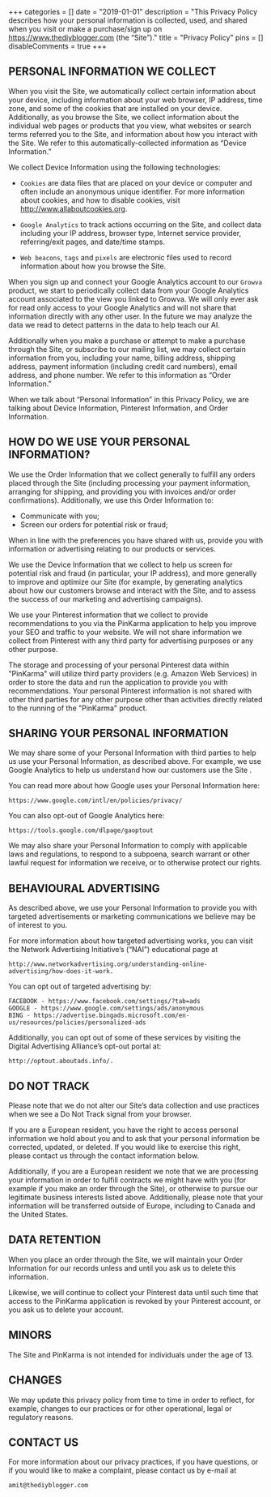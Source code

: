 +++
categories = []
date = "2019-01-01"
description = "This Privacy Policy describes how your personal information is collected, used, and shared when you visit or make a purchase/sign up on https://www.thediyblogger.com (the “Site”)."
title = "Privacy Policy"
pins = []
disableComments = true
+++


PERSONAL INFORMATION WE COLLECT
-------------------------------

When you visit the Site, we automatically collect certain information about your device, including information about your web browser, IP address, time zone, and some of the cookies that are installed on your device. Additionally, as you browse the Site, we collect information about the individual web pages or products that you view, what websites or search terms referred you to the Site, and information about how you interact with the Site. We refer to this automatically-collected information as “Device Information.”

We collect Device Information using the following technologies:

  - `Cookies` are data files that are placed on your device or computer and often include an anonymous unique identifier. For more information about cookies, and how to disable cookies, visit http://www.allaboutcookies.org.
  
  - `Google Analytics` to track actions occurring on the Site, and collect data including your IP address, browser type, Internet service provider, referring/exit pages, and date/time stamps.
  
  - `Web beacons`, `tags` and `pixels` are electronic files used to record information about how you browse the Site.
  

When you sign up and connect your Google Analytics account to our `Growva` product, we start to periodically collect data from your Google Analytics account associated to the view you linked to Growva.  We will only ever ask for read only access to your Google Analytics and will not share that information directly with any other user.  In the future we may analyze the data we read to detect patterns in the data to help teach our AI.

Additionally when you make a purchase or attempt to make a purchase through the Site, or subscribe to our mailing list, we may collect certain information from you, including your name, billing address, shipping address, payment information (including credit card numbers), email address, and phone number.  We refer to this information as “Order Information.”

When we talk about “Personal Information” in this Privacy Policy, we are talking about Device Information, Pinterest Information, and Order Information.


HOW DO WE USE YOUR PERSONAL INFORMATION?
-----------------------------------------

We use the Order Information that we collect generally to fulfill any orders placed through the Site (including processing your payment information, arranging for shipping, and providing you with invoices and/or order confirmations).  Additionally, we use this Order Information to:
  
  - Communicate with you;
  - Screen our orders for potential risk or fraud;

When in line with the preferences you have shared with us, provide you with information or advertising relating to our products or services.


We use the Device Information that we collect to help us screen for potential risk and fraud (in particular, your IP address), and more generally to improve and optimize our Site (for example, by generating analytics about how our customers browse and interact with the Site, and to assess the success of our marketing and advertising campaigns).


We use your Pinterest information that we collect to provide recommendations to you via the PinKarma application to help you improve your SEO and traffic to your website.  We will not share information we collect from Pinterest with any third party for advertising purposes or any other purpose.  

The storage and processing of your personal Pinterest data within "PinKarma" will utilize third party providers (e.g. Amazon Web Services) in order to store the data and run the application to provide you with recommendations.  Your personal Pinterest information is not shared with other third parties for any other purpose other than activities directly related to the running of the "PinKarma" product.


SHARING YOUR PERSONAL INFORMATION
---------------------------------

We may share some of your Personal Information with third parties to help us use your Personal Information, as described above.  For example, we use Google Analytics to help us understand how our customers use the Site .

You can read more about how Google uses your Personal Information here:  

    https://www.google.com/intl/en/policies/privacy/  

You can also opt-out of Google Analytics here:  
  
    https://tools.google.com/dlpage/gaoptout

We may also share your Personal Information to comply with applicable laws and regulations, to respond to a subpoena, search warrant or other lawful request for information we receive, or to otherwise protect our rights.

BEHAVIOURAL ADVERTISING
-----------------------

As described above, we use your Personal Information to provide you with targeted advertisements or marketing communications we believe may be of interest to you.  

For more information about how targeted advertising works, you can visit the Network Advertising Initiative’s (“NAI”) educational page at 

    http://www.networkadvertising.org/understanding-online-advertising/how-does-it-work.

You can opt out of targeted advertising by:

    FACEBOOK - https://www.facebook.com/settings/?tab=ads
    GOOGLE - https://www.google.com/settings/ads/anonymous
    BING - https://advertise.bingads.microsoft.com/en-us/resources/policies/personalized-ads


Additionally, you can opt out of some of these services by visiting the Digital Advertising Alliance’s opt-out portal at:  
  
    http://optout.aboutads.info/.

DO NOT TRACK
------------

Please note that we do not alter our Site’s data collection and use practices when we see a Do Not Track signal from your browser.

If you are a European resident, you have the right to access personal information we hold about you and to ask that your personal information be corrected, updated, or deleted. If you would like to exercise this right, please contact us through the contact information below.

Additionally, if you are a European resident we note that we are processing your information in order to fulfill contracts we might have with you (for example if you make an order through the Site), or otherwise to pursue our legitimate business interests listed above.  Additionally, please note that your information will be transferred outside of Europe, including to Canada and the United States.

DATA RETENTION
---------------

When you place an order through the Site, we will maintain your Order Information for our records unless and until you ask us to delete this information.  

Likewise, we will continue to collect your Pinterest data until such time that access to the PinKarma application is revoked by your Pinterest account, or you ask us to delete your account.

MINORS
------

The Site and PinKarma is not intended for individuals under the age of 13.

CHANGES
-------

We may update this privacy policy from time to time in order to reflect, for example, changes to our practices or for other operational, legal or regulatory reasons.

CONTACT US
----------

For more information about our privacy practices, if you have questions, or if you would like to make a complaint, please contact us by e-mail at 

    amit@thediyblogger.com
